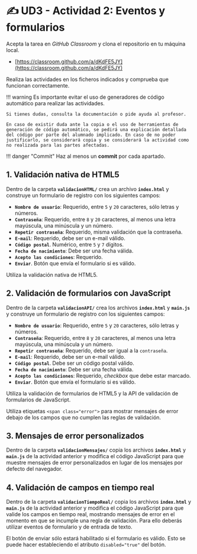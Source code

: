 # ✍️ UD3 - Actividad 2: Eventos y formularios

Acepta la tarea en _GitHub Classroom_ y clona el repositorio en tu máquina local.

- [https://classroom.github.com/a/dKdFE5JY](https://classroom.github.com/a/dKdFE5JY)

Realiza las actividades en los ficheros indicados y comprueba que funcionan correctamente.

!!! warning
    Es importante evitar el uso de generadores de código automático para realizar las actividades.

    Si tienes dudas, consulta la documentación o pide ayuda al profesor.

    En caso de existir duda ante la copia o el uso de herramientas de generación de código automático, se pedirá una explicación detallada del código por parte del alumnado implicado. En caso de no poder justificarlo, se considerará copia y se considerará la actividad como no realizada para las partes afectadas.

!!! danger "Commit"
    Haz al menos un **commit** por cada apartado.

## 1. Validación nativa de HTML5

Dentro de la carpeta **`validacionHTML/`** crea un archivo **`index.html`** y construye un formulario de registro con los siguientes campos:

- **`Nombre de usuario`**: Requerido, entre `5` y `20` caracteres, sólo letras y números.
- **`Contraseña`**: Requerido, entre `8` y `20` caracteres, al menos una letra mayúscula, una minúscula y un número.
- **`Repetir contraseña`**: Requerido, misma validación que la contraseña.
- **`E-mail`**: Requerido, debe ser un e-mail válido.
- **`Código postal`**. Numérico, entre `5` y `7` dígitos.
- **`Fecha de nacimiento`**: Debe ser una fecha válida.
- **`Acepto las condiciones`**: Requerido.
- **`Enviar`**. Botón que envía el formulario si es válido.

Utiliza la validación nativa de HTML5.

## 2. Validación de formularios con JavaScript

Dentro de la carpeta **`validacionAPI/`** crea los archivos **`index.html`** y **`main.js`** y construye un formulario de registro con los siguientes campos:

  - **`Nombre de usuario`**: Requerido, entre `5` y `20` caracteres, sólo letras y números.
  - **`Contraseña`**: Requerido, entre `8` y `20` caracteres, al menos una letra mayúscula, una minúscula y un número.
  - **`Repetir contraseña`**: Requerido, debe ser igual a la `contraseña`.
  - **`E-mail`**: Requerido, debe ser un e-mail válido.
  - **`Código postal`**. Debe ser un código postal válido.
  - **`Fecha de nacimiento`**: Debe ser una fecha válida.
  - **`Acepto las condiciones`**: Requerido, _checkbox_ que debe estar marcado.
  - **`Enviar`**. Botón que envía el formulario si es válido.

Utiliza la validación de formularios de HTML5 y la API de validación de formularios de JavaScript.

Utiliza etiquetas `<span class="error">` para mostrar mensajes de error debajo de los campos que no cumplen las reglas de validación.

## 3. Mensajes de error personalizados

Dentro de la carpeta **`validacionMensajes/`** copia los archivos **`index.html`** y **`main.js`** de la actividad anterior y modifica el código JavaScript para que muestre mensajes de error personalizados en lugar de los mensajes por defecto del navegador.

## 4. Validación de campos en tiempo real

Dentro de la carpeta **`validacionTiempoReal/`** copia los archivos **`index.html`** y **`main.js`** de la actividad anterior y modifica el código JavaScript para que valide los campos en tiempo real, mostrando mensajes de error en el momento en que se incumple una regla de validación. Para ello deberás utilizar eventos de formulario y de entrada de texto.

El botón de enviar sólo estará habilitado si el formulario es válido. Esto se puede hacer estableciendo el atributo `disabled="true"` del botón.
